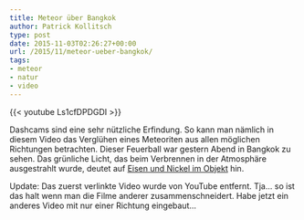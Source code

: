 ```yaml
---
title: Meteor über Bangkok
author: Patrick Kollitsch
type: post
date: 2015-11-03T02:26:27+00:00
url: /2015/11/meteor-ueber-bangkok/
tags:
- meteor
- natur
- video
---
```


{{< youtube Ls1cfDPDGDI >}}

Dashcams sind eine sehr nützliche Erfindung. So kann man nämlich in diesem Video das Verglühen eines Meteoriten aus allen möglichen Richtungen betrachten. Dieser Feuerball war gestern Abend in Bangkok zu sehen. Das grünliche Licht, das beim Verbrennen in der Atmosphäre ausgestrahlt wurde, deutet auf [Eisen und Nickel im Objekt][1] hin. 

Update: Das zuerst verlinkte Video wurde von YouTube entfernt. Tja... so ist das halt wenn man die Filme anderer zusammenschneidert. Habe jetzt ein anderes Video mit nur einer Richtung eingebaut...

[1]: http://www.nationmultimedia.com/breakingnews/Damage-from-fireball-unlikely-astronomer-30272150.html
